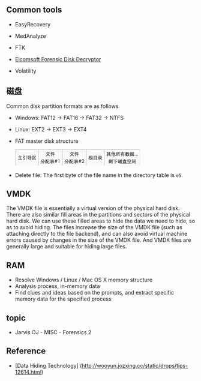 ## Common tools


-   EasyRecovery

- MedAnalyze
- FTK
-   [Elcomsoft Forensic Disk Decryptor](https://ctf-wiki.github.io/ctf-tools/misc/#_6)

-   Volatility



## 磁盘


Common disk partition formats are as follows


-   Windows: FAT12 -> FAT16 -> FAT32 -> NTFS

-   Linux: EXT2 -> EXT3 -> EXT4

- FAT master disk structure


    ![](./figure/forensic-filesys.jpg)



- Delete file: The first byte of the file name in the directory table is `e5`.


## VMDK



The VMDK file is essentially a virtual version of the physical hard disk. There are also similar fill areas in the partitions and sectors of the physical hard disk. We can use these filled areas to hide the data we need to hide, so as to avoid hiding. The files increase the size of the VMDK file (such as attaching directly to the file backend), and can also avoid virtual machine errors caused by changes in the size of the VMDK file. And VMDK files are generally large and suitable for hiding large files.


## RAM


- Resolve Windows / Linux / Mac OS X memory structure
- Analysis process, in-memory data
- Find clues and ideas based on the prompts, and extract specific memory data for the specified process


## topic


- Jarvis OJ - MISC - Forensics 2


## Reference


- [Data Hiding Technology] (http://wooyun.jozxing.cc/static/drops/tips-12614.html)